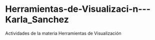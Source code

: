 # Herramientas-de-Visualizaci-n---Karla_Sanchez
Actividades de la materia Herramientas de Visualización
